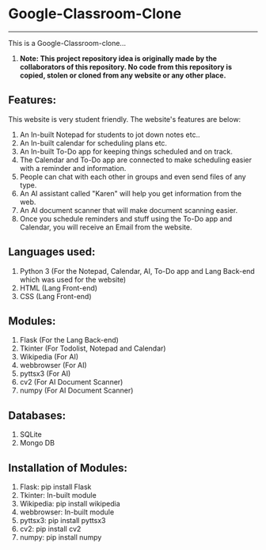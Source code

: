 # Google-Classroom-Clone
-----------------------------------

This is a Google-Classroom-clone...

1. **Note: This project repository idea is originally made by the collaborators of this repository. No code from this repository is copied, stolen or cloned from any website or any other place.**

Features:
-----------------------------------------
This website is very student friendly. The website's features are below:

1. An In-built Notepad for students to jot down notes etc..
2. An In-built calendar for scheduling plans etc.
3. An In-built To-Do app for keeping things scheduled and on track.
4. The Calendar and To-Do app are connected to make scheduling easier with a reminder and information.
5. People can chat with each other in groups and even send files of any type.
6. An AI assistant called "Karen" will help you get information from the web.
7. An AI document scanner that will make document scanning easier.
8. Once you schedule reminders and stuff using the To-Do app and Calendar, you will receive an Email from the website.

Languages used:
--------------------------------------
1. Python 3 (For the Notepad, Calendar, AI, To-Do app and Lang Back-end which was used for the website) 
2. HTML (Lang Front-end)
3. CSS (Lang Front-end)

Modules:
---------------------------------------
1. Flask (For the Lang Back-end)
2. Tkinter (For Todolist, Notepad and Calendar)
3. Wikipedia (For AI)
4. webbrowser (For AI)
5. pyttsx3 (For AI)
6. cv2 (For AI Document Scanner)
7. numpy (For AI Document Scanner)

Databases:
----------------------------------------
1. SQLite
2. Mongo DB

Installation of Modules:
---------------------------------------------
1. Flask: pip install Flask
2. Tkinter: In-built module
3. Wikipedia: pip install wikipedia
4. webbrowser: In-built module
5. pyttsx3: pip install pyttsx3
6. cv2: pip install cv2
7. numpy: pip install numpy
